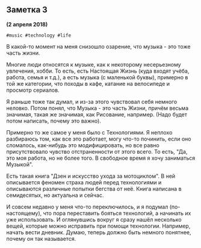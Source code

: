 ## Заметка 3
__(2 апреля 2018)__

`#music #technology #life`

В какой-то момент на меня снизошло озарение, что музыка - это тоже часть жизни.

Многие люди относятся к музыке, как к некоторому несерьезному увлечения, хобби. То есть, есть Настоящая Жизнь (куда входят учёба, работа, семья и т.д.), а есть музыка (с маленькой буквы), примерно в той же категории, что походы в кафе, катание на велосипеде и просмотр сериалов.

Я раньше тоже так думал, и из-за этого чувствовал себя немного неловко. Потом понял, что Музыка - это часть Жизни, причём весьма значимая, такая же значимая, как Рисование, например. (Надо будет потом написать, почему это важно).

Примерно то же самое у меня было с Технологиями. Я неплохо разбираюсь том, как все это работает, могу что-то починить, если оно сломалось, как-нибудь это модифицировать, но все равно присутствовало чувство отстраненности от этого всего. То есть, "Да, это моя работа, но не более того. В свободное время я хочу заниматься Музыкой".

Есть такая книга "Дзен и искусство ухода за мотоциклом". В ней описывается феномен страха людей перед технологиями и описываются различные попытки бегства от неё. Книга написана в семидесятых, но актуальна и сейчас.

И совсем недавно у меня что-то переключилось, и я подумал (по-настоящему), что пора переставить бояться технологий, а начинать их уже использовать. И оглянувшись вокруг я сразу нашёл несколько вещей, которые можно исправить при помощи технологии. Например, начать вести дневник. Думаю, теперь должно быть немного понятнее, почему он так называется.
